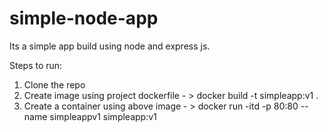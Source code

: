 # simple-node-app

Its a simple app build using node and express js. 

Steps to run:
1) Clone the repo
2) Create image using project dockerfile - > docker build -t simpleapp:v1 . 
3) Create a container using above image - > docker run -itd -p 80:80 --name simpleappv1 simpleapp:v1
